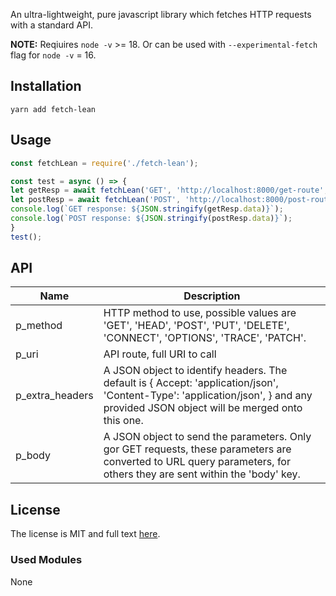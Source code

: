 An ultra-lightweight, pure javascript library which fetches HTTP requests with a standard API.

**NOTE:** Reqiuires `node -v` >= 18. Or can be used with `--experimental-fetch` flag for  `node -v` = 16.
## Installation

```
yarn add fetch-lean
```

## Usage

```javascript
const fetchLean = require('./fetch-lean');

const test = async () => {
let getResp = await fetchLean('GET', 'http://localhost:8000/get-route', {parameter1: 'parameter 1 value', parameter2: 'parameter 2 value', });
let postResp = await fetchLean('POST', 'http://localhost:8000/post-route', {parameter1: 'parameter 1 value', parameter2: 'parameter 2 value', });
console.log(`GET response: ${JSON.stringify(getResp.data)}`);
console.log(`POST response: ${JSON.stringify(postResp.data)}`);
}
test();
```


## API


| Name  | Description |
|-------|-------------|
|p_method| HTTP method to use, possible values are 'GET', 'HEAD', 'POST', 'PUT', 'DELETE', 'CONNECT', 'OPTIONS', 'TRACE', 'PATCH'.|
|p_uri| API route, full URI to call|
|p_extra_headers| A JSON object to identify headers. The default is { Accept: 'application/json', 'Content-Type': 'application/json', } and any provided JSON object will be merged onto this one.|
|p_body| A JSON object to send the parameters. Only gor GET requests, these parameters are converted to URL query parameters, for others they are sent within the 'body' key.|

## License

The license is MIT and full text [here](LICENSE).

### Used Modules

None